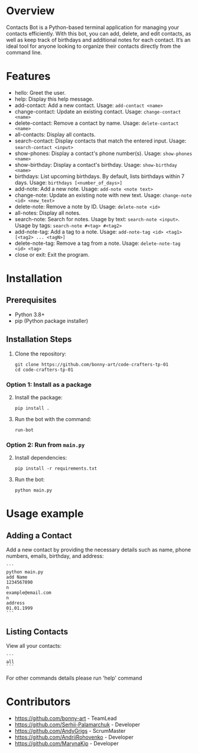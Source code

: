 # Overview

Contacts Bot is a Python-based terminal application for managing your contacts efficiently. With this bot, you can add, delete, and edit contacts, as well as keep track of birthdays and additional notes for each contact. It’s an ideal tool for anyone looking to organize their contacts directly from the command line.

# Features

- hello: Greet the user.
- help: Display this help message.
- add-contact: Add a new contact. Usage: `add-contact <name>`
- change-contact: Update an existing contact. Usage: `change-contact <name>`
- delete-contact: Remove a contact by name. Usage: `delete-contact <name>`
- all-contacts: Display all contacts.
- search-contact: Display contacts that match the entered input. Usage: `search-contact <input>`
- show-phones: Display a contact's phone number(s). Usage: `show-phones <name>`
- show-birthday: Display a contact's birthday. Usage: `show-birthday <name>`
- birthdays: List upcoming birthdays. By default, lists birthdays within 7 days. Usage: `birthdays [<number_of_days>]`
- add-note: Add a new note. Usage: `add-note <note text>`
- change-note: Update an existing note with new text. Usage: `change-note <id> <new_text>`
- delete-note: Remove a note by ID. Usage: `delete-note <id>`
- all-notes: Display all notes.
- search-note: Search for notes. Usage by text: `search-note <input>`. Usage by tags: `search-note #<tag> #<tag2>`
- add-note-tag: Add a tag to a note. Usage: `add-note-tag <id> <tag1> [<tag2> ... <tagN>]`
- delete-note-tag: Remove a tag from a note. Usage: `delete-note-tag <id> <tag>`
- close or exit: Exit the program.

# Installation
## Prerequisites
- Python 3.8+
- pip (Python package installer)

## Installation Steps
1. Clone the repository:

    ```
    git clone https://github.com/bonny-art/code-crafters-tp-01
    cd code-crafters-tp-01
    ```

### Option 1: Install as a package

2. Install the package:

    ```
    pip install .
    ```

3. Run the bot with the command:

    ```
    run-bot
    ```

### Option 2: Run from `main.py`
2. Install dependencies:

    ```
    pip install -r requirements.txt
    ```

3. Run the bot:

    ```
    python main.py
    ```

# Usage example

## Adding a Contact

Add a new contact by providing the necessary details such as name, phone numbers, emails, birthday, and address:

    ```
    python main.py
    add Name
    1234567890
    n
    example@email.com
    n
    address
    01.01.1999
    ```

## Listing Contacts

View all your contacts:

    ```
    all
    ```

For other commands details please run 'help' command

# Contributors
- https://github.com/bonny-art - TeamLead
- https://github.com/Serhii-Palamarchuk - Developer
- https://github.com/AndyGrigs - ScrumMaster
- https://github.com/AndriiRohovenko - Developer
- https://github.com/MarynaKip - Developer
